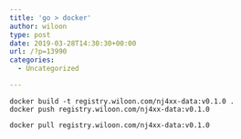 ```yaml
---
title: 'go > docker'
author: wiloon
type: post
date: 2019-03-28T14:30:30+00:00
url: /?p=13990
categories:
  - Uncategorized

---
```

```bashGOOS=linux GOARCH=arm go build .
docker build -t registry.wiloon.com/nj4xx-data:v0.1.0 .
docker push registry.wiloon.com/nj4xx-data:v0.1.0

docker pull registry.wiloon.com/nj4xx-data:v0.1.0
```